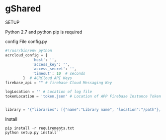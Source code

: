 # gShared

SETUP

Python 2.7 and python pip is required

config File 
config.py
```python
#!/usr/bin/env python
acrcloud_config = {
            'host': '',
            'access_key': '',
            'access_secret': '',
            'timeout': 10  # seconds
        }  # ACRCloud API Keys
firebase_api = "" # firebase Cloud Messaging Key

logLocation = '' # Location of log file
tokenLocation = 'token.json' # Location of APP Firebase Instance Token (used for Push notification)


library = '{"libraries": [{"name":"Library name", "location":"/path"}, {"name":"Library name", "location":"/path"}]}'
```

Install

```python
pip install -r requirements.txt
python setup.py install```


